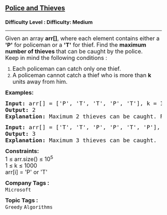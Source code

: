 <h2><a href="https://www.geeksforgeeks.org/problems/police-and-thieves--141631/1?_gl=1*2ud6aw*_up*MQ..*_gs*MQ..&gclid=Cj0KCQjwsNnCBhDRARIsAEzia4BZzkbisrq3tUBTO4tQQvu4JNxSlufWdMzmXyxUhwh4by8IMs88kHgaApbvEALw_wcB&gbraid=0AAAAAC9yBkDnGB5nPcYrCR9s9NXtNiMOj">Police and Thieves</a></h2><h3>Difficulty Level : Difficulty: Medium</h3><hr><div class="problems_problem_content__Xm_eO"><p><span style="font-size: 18px;">Given an array <strong>arr[]</strong>, where each element contains either a <strong>'P'</strong> for policeman or a <strong>'T'</strong> for thief. Find the <strong>maximum number of thieves </strong>that can be caught by the police.&nbsp;<br>Keep in mind the following conditions :</span></p>
<ol>
<li><span style="font-size: 18px;">Each policeman can catch only one thief.</span></li>
<li><span style="font-size: 18px;">A policeman cannot catch a thief who is more than <strong>k</strong> units away from him.</span></li>
</ol>
<p><strong><span style="font-size: 18px;">Examples:</span></strong></p>
<pre><span style="font-size: 18px;"><strong>Input: </strong>arr[] = ['P', 'T', 'T', 'P', 'T'], k = 1
<strong>Output:</strong> 2
<strong>Explanation:</strong> Maximum 2 thieves can be caught. First policeman catches first thief and second police man can catch either second or third thief.</span></pre>
<pre><span style="font-size: 18px;"><strong>Input: </strong>arr[] = ['T', 'T', 'P', 'P', 'T', 'P'], k = 2
<strong>Output:</strong> 3
<strong>Explanation: </strong>Maximum 3 thieves can be caught.</span></pre>
<p><span style="font-size: 18px;"><strong>Constraints:</strong><br>1 ≤ arr.size() ≤ 10<sup>5</sup><br>1 ≤ k ≤ 1000<br>arr[i] = 'P' or 'T'</span></p></div><p><span style=font-size:18px><strong>Company Tags : </strong><br><code>Microsoft</code>&nbsp;<br><p><span style=font-size:18px><strong>Topic Tags : </strong><br><code>Greedy</code>&nbsp;<code>Algorithms</code>&nbsp;